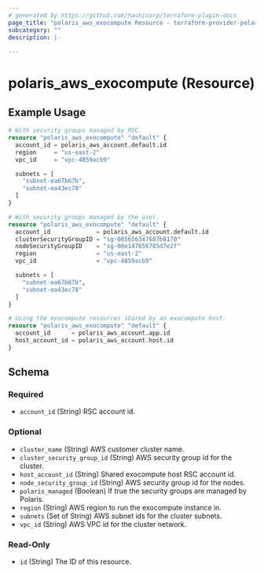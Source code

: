 ```yaml
---
# generated by https://github.com/hashicorp/terraform-plugin-docs
page_title: "polaris_aws_exocompute Resource - terraform-provider-polaris"
subcategory: ""
description: |-
  
---
```


# polaris_aws_exocompute (Resource)



## Example Usage

```terraform
# With security groups managed by RSC.
resource "polaris_aws_exocompute" "default" {
  account_id = polaris_aws_account.default.id
  region     = "us-east-2"
  vpc_id     = "vpc-4859acb9"

  subnets = [
    "subnet-ea67b67b",
    "subnet-ea43ec78"
  ]
}

# With security groups managed by the user.
resource "polaris_aws_exocompute" "default" {
  account_id             = polaris_aws_account.default.id
  clusterSecurityGroupID = "sg-005656347687b8170"
  nodeSecurityGroupID    = "sg-00e147656785d7e2f"
  region                 = "us-east-2"
  vpc_id                 = "vpc-4859acb9"

  subnets = [
    "subnet-ea67b67b",
    "subnet-ea43ec78"
  ]
}

# Using the exocompute resources shared by an exocompute host.
resource "polaris_aws_exocompute" "default" {
  account_id      = polaris_aws_account.app.id
  host_account_id = polaris_aws_account.host.id
}
```

<!-- schema generated by tfplugindocs -->
## Schema

### Required

- `account_id` (String) RSC account id.

### Optional

- `cluster_name` (String) AWS customer cluster name.
- `cluster_security_group_id` (String) AWS security group id for the cluster.
- `host_account_id` (String) Shared exocompute host RSC account id.
- `node_security_group_id` (String) AWS security group id for the nodes.
- `polaris_managed` (Boolean) If true the security groups are managed by Polaris.
- `region` (String) AWS region to run the exocompute instance in.
- `subnets` (Set of String) AWS subnet ids for the cluster subnets.
- `vpc_id` (String) AWS VPC id for the cluster network.

### Read-Only

- `id` (String) The ID of this resource.
